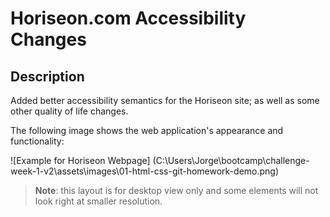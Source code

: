 # Horiseon.com Accessibility Changes

## Description

Added better accessibility semantics for the Horiseon site; as well as some other quality of life changes.

The following image shows the web application's appearance and functionality:

![Example for Horiseon Webpage] (C:\Users\Jorge\bootcamp\challenge-week-1-v2\assets\images\01-html-css-git-homework-demo.png)

> **Note**: this layout is for desktop view only and some elements will not look right at smaller resolution.
